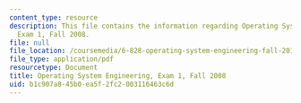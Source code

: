 ```yaml
---
content_type: resource
description: This file contains the information regarding Operating System Engineering,
  Exam 1, Fall 2008.
file: null
file_location: /coursemedia/6-828-operating-system-engineering-fall-2012/b1c907a845b0ea5f2fc2003116463c6d_MIT6_828F12_q08_1.pdf
file_type: application/pdf
resourcetype: Document
title: Operating System Engineering, Exam 1, Fall 2008
uid: b1c907a8-45b0-ea5f-2fc2-003116463c6d
---
```


